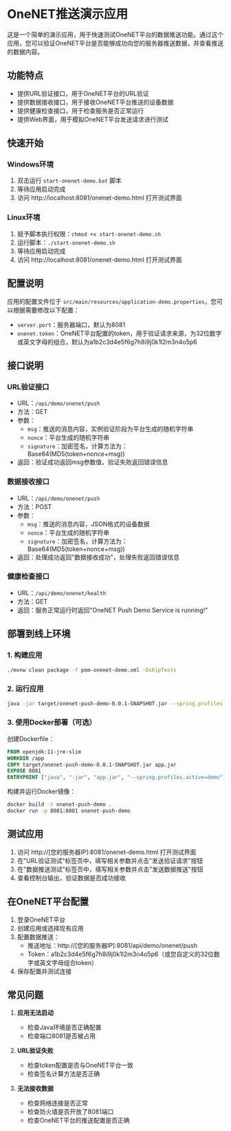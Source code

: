 # OneNET推送演示应用

这是一个简单的演示应用，用于快速测试OneNET平台的数据推送功能。通过这个应用，您可以验证OneNET平台是否能够成功向您的服务器推送数据，并查看推送的数据内容。

## 功能特点

- 提供URL验证接口，用于OneNET平台的URL验证
- 提供数据接收接口，用于接收OneNET平台推送的设备数据
- 提供健康检查接口，用于检查服务是否正常运行
- 提供Web界面，用于模拟OneNET平台发送请求进行测试

## 快速开始

### Windows环境

1. 双击运行 `start-onenet-demo.bat` 脚本
2. 等待应用启动完成
3. 访问 http://localhost:8081/onenet-demo.html 打开测试界面

### Linux环境

1. 赋予脚本执行权限：`chmod +x start-onenet-demo.sh`
2. 运行脚本：`./start-onenet-demo.sh`
3. 等待应用启动完成
4. 访问 http://localhost:8081/onenet-demo.html 打开测试界面

## 配置说明

应用的配置文件位于 `src/main/resources/application-demo.properties`，您可以根据需要修改以下配置：

- `server.port`：服务器端口，默认为8081
- `onenet.token`：OneNET平台配置的token，用于验证请求来源，为32位数字或英文字母的组合，默认为a1b2c3d4e5f6g7h8i9j0k1l2m3n4o5p6

## 接口说明

### URL验证接口

- URL：`/api/demo/onenet/push`
- 方法：GET
- 参数：
  - `msg`：推送的消息内容，实例验证阶段为平台生成的随机字符串
  - `nonce`：平台生成的随机字符串
  - `signature`：加密签名，计算方法为：Base64(MD5(token+nonce+msg))
- 返回：验证成功返回msg参数值，验证失败返回错误信息

### 数据接收接口

- URL：`/api/demo/onenet/push`
- 方法：POST
- 参数：
  - `msg`：推送的消息内容，JSON格式的设备数据
  - `nonce`：平台生成的随机字符串
  - `signature`：加密签名，计算方法为：Base64(MD5(token+nonce+msg))
- 返回：处理成功返回"数据接收成功"，处理失败返回错误信息

### 健康检查接口

- URL：`/api/demo/onenet/health`
- 方法：GET
- 返回：服务正常运行时返回"OneNET Push Demo Service is running!"

## 部署到线上环境

### 1. 构建应用

```bash
./mvnw clean package -f pom-onenet-demo.xml -DskipTests
```

### 2. 运行应用

```bash
java -jar target/onenet-push-demo-0.0.1-SNAPSHOT.jar --spring.profiles.active=demo
```

### 3. 使用Docker部署（可选）

创建Dockerfile：

```dockerfile
FROM openjdk:11-jre-slim
WORKDIR /app
COPY target/onenet-push-demo-0.0.1-SNAPSHOT.jar app.jar
EXPOSE 8081
ENTRYPOINT ["java", "-jar", "app.jar", "--spring.profiles.active=demo"]
```

构建并运行Docker镜像：

```bash
docker build -t onenet-push-demo .
docker run -p 8081:8081 onenet-push-demo
```

## 测试应用

1. 访问 http://[您的服务器IP]:8081/onenet-demo.html 打开测试界面
2. 在"URL验证测试"标签页中，填写相关参数并点击"发送验证请求"按钮
3. 在"数据推送测试"标签页中，填写相关参数并点击"发送数据推送"按钮
4. 查看控制台输出，验证数据是否成功接收

## 在OneNET平台配置

1. 登录OneNET平台
2. 创建应用或选择现有应用
3. 配置数据推送：
   - 推送地址：http://[您的服务器IP]:8081/api/demo/onenet/push
   - Token：a1b2c3d4e5f6g7h8i9j0k1l2m3n4o5p6（或您自定义的32位数字或英文字母组合token）
4. 保存配置并测试连接

## 常见问题

1. **应用无法启动**
   - 检查Java环境是否正确配置
   - 检查端口8081是否被占用

2. **URL验证失败**
   - 检查token配置是否与OneNET平台一致
   - 检查签名计算方法是否正确

3. **无法接收数据**
   - 检查网络连接是否正常
   - 检查防火墙是否开放了8081端口
   - 检查OneNET平台的推送配置是否正确